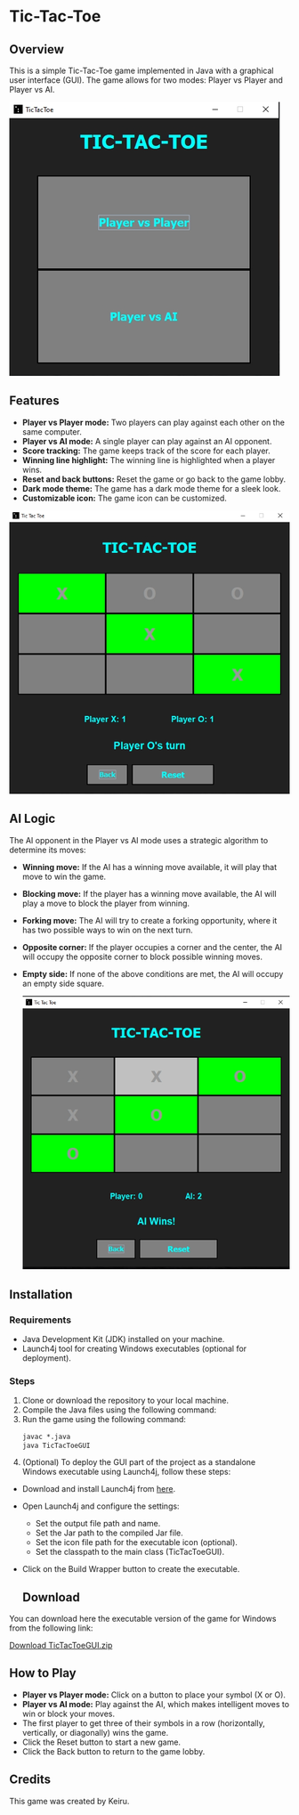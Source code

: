 # Tic-Tac-Toe

## Overview
This is a simple Tic-Tac-Toe game implemented in Java with a graphical user interface (GUI). The game allows for two modes: Player vs Player and Player vs AI.

![Screenshot 1](screenshot-1709063863076.png)

## Features
- **Player vs Player mode:** Two players can play against each other on the same computer.
- **Player vs AI mode:** A single player can play against an AI opponent.
- **Score tracking:** The game keeps track of the score for each player.
- **Winning line highlight:** The winning line is highlighted when a player wins.
- **Reset and back buttons:** Reset the game or go back to the game lobby.
- **Dark mode theme:** The game has a dark mode theme for a sleek look.
- **Customizable icon:** The game icon can be customized.

![Screenshot 2](screenshot-1709063895746.png)

## AI Logic
The AI opponent in the Player vs AI mode uses a strategic algorithm to determine its moves:
- **Winning move:** If the AI has a winning move available, it will play that move to win the game.
- **Blocking move:** If the player has a winning move available, the AI will play a move to block the player from winning.
- **Forking move:** The AI will try to create a forking opportunity, where it has two possible ways to win on the next turn.
- **Opposite corner:** If the player occupies a corner and the center, the AI will occupy the opposite corner to block possible winning moves.
- **Empty side:** If none of the above conditions are met, the AI will occupy an empty side square.

  ![Screenshot 3](screenshot-1709063928949.png)


## Installation
### Requirements
- Java Development Kit (JDK) installed on your machine.
- Launch4j tool for creating Windows executables (optional for deployment).

### Steps
1. Clone or download the repository to your local machine.
2. Compile the Java files using the following command:
3. Run the game using the following command:
   ```
   javac *.java
   java TicTacToeGUI
   ```
5. (Optional) To deploy the GUI part of the project as a standalone Windows executable using Launch4j, follow these steps:
- Download and install Launch4j from [here](http://launch4j.sourceforge.net/).
- Open Launch4j and configure the settings:
  - Set the output file path and name.
  - Set the Jar path to the compiled Jar file.
  - Set the icon file path for the executable icon (optional).
  - Set the classpath to the main class (TicTacToeGUI).
- Click on the Build Wrapper button to create the executable.

  ## Download
You can download here the executable version of the game for Windows from the following link:

[Download TicTacToeGUI.zip]((https://1drv.ms/u/s!AkCS1XQDzk6boyQ72OcDJn35DcJw?e=Eg1Jxg))


## How to Play
- **Player vs Player mode:** Click on a button to place your symbol (X or O).
- **Player vs AI mode:** Play against the AI, which makes intelligent moves to win or block your moves.
- The first player to get three of their symbols in a row (horizontally, vertically, or diagonally) wins the game.
- Click the Reset button to start a new game.
- Click the Back button to return to the game lobby.

## Credits
This game was created by Keiru.


